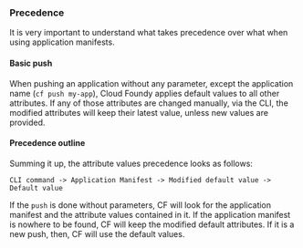 ### Precedence

It is very important to understand what takes precedence over what when using application manifests.

#### Basic push

When pushing an application without any parameter, except the application name (`cf push my-app`), Cloud Foundy applies default values to all other attributes.
If any of those attributes are changed manually, via the CLI, the modified attributes will keep their latest value, unless new values are provided.

#### Precedence outline

Summing it up, the attribute values precedence looks as follows:

```
CLI command -> Application Manifest -> Modified default value -> Default value
```

If the `push` is done without parameters, CF will look for the application manifest and the attribute values contained in it.
If the application manifest is nowhere to be found, CF will keep the modified default attributes. If it is a new push, then, CF will use the default values.
